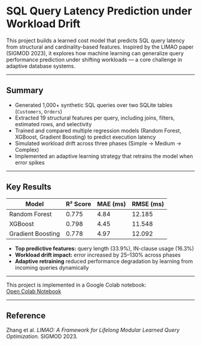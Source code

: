 # SQL Query Latency Prediction under Workload Drift

This project builds a learned cost model that predicts SQL query latency from structural and cardinality-based features. Inspired by the LIMAO paper (SIGMOD 2023), it explores how machine learning can generalize query performance prediction under shifting workloads — a core challenge in adaptive database systems.

---

## Summary

- Generated 1,000+ synthetic SQL queries over two SQLite tables (`Customers`, `Orders`)
- Extracted 19 structural features per query, including joins, filters, estimated rows, and selectivity
- Trained and compared multiple regression models (Random Forest, XGBoost, Gradient Boosting) to predict execution latency
- Simulated workload drift across three phases (Simple → Medium → Complex)
- Implemented an adaptive learning strategy that retrains the model when error spikes

---

## Key Results

| Model               | R² Score | MAE (ms) | RMSE (ms) |
|--------------------|----------|----------|-----------|
| Random Forest       | 0.775    | 4.84     | 12.185    |
| XGBoost             | 0.798    | 4.45     | 11.548    |
| Gradient Boosting   | 0.778    | 4.97     | 12.092    |

- **Top predictive features:** query length (33.9%), IN-clause usage (16.3%)
- **Workload drift impact:** error increased by 25–130% across phases
- **Adaptive retraining** reduced performance degradation by learning from incoming queries dynamically

---

This project is implemented in a Google Colab notebook:  
[Open Colab Notebook](https://colab.research.google.com/drive/1ZO-pRIh2Vl7ypN_hAHESHUpmBnw8WnD3?usp=sharing)

---

## Reference

Zhang et al. *LIMAO: A Framework for Lifelong Modular Learned Query Optimization*. SIGMOD 2023.
